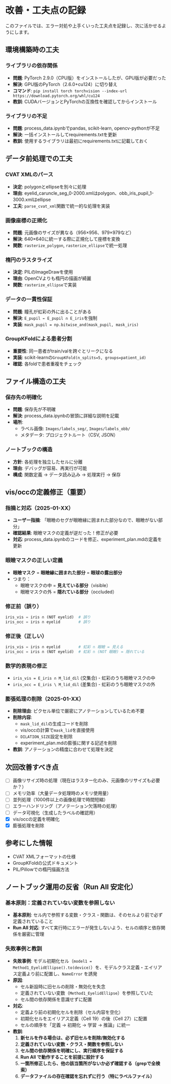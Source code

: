 # 改善・工夫点の記録

このファイルでは、エラー対処や上手くいった工夫点を記録し、次に活かせるようにします。

## 環境構築時の工夫

### ライブラリの依存関係
- **問題**: PyTorch 2.9.0（CPU版）をインストールしたが、GPU版が必要だった
- **解決**: GPU版のPyTorch（2.6.0+cu124）に切り替え
- **コマンド**: `pip install torch torchvision --index-url https://download.pytorch.org/whl/cu124`
- **教訓**: CUDAバージョンとPyTorchの互換性を確認してからインストール

### ライブラリの不足
- **問題**: process_data.ipynbでpandas, scikit-learn, opencv-pythonが不足
- **解決**: 一括インストールしてrequirements.txtを更新
- **教訓**: 使用するライブラリは最初にrequirements.txtに記載しておく

## データ前処理での工夫

### CVAT XMLのパース
- **決定**: polygonとellipseを別々に処理
- **理由**: eyelid_caruncle_seg_0-2000.xmlはpolygon、obb_iris_pupil_1-3000.xmlはellipse
- **工夫**: `parse_cvat_xml`関数で統一的な処理を実装

### 画像座標の正規化
- **問題**: 元画像のサイズが異なる（956×956、979×979など）
- **解決**: 640×640に統一する際に正規化して座標を変換
- **関数**: `rasterize_polygon`, `rasterize_ellipse`で統一処理

### 楕円のラスタライズ
- **決定**: PILのImageDrawを使用
- **理由**: OpenCVよりも楕円の描画が綺麗
- **関数**: `rasterize_ellipse`で実装

### データの一貫性保証
- **問題**: 瞳孔が虹彩の外に出ることがある
- **解決**: `E_pupil ← E_pupil ∩ E_iris`を強制
- **実装**: `mask_pupil = np.bitwise_and(mask_pupil, mask_iris)`

### GroupKFoldによる患者分割
- **重要性**: 同一患者がtrain/valを跨ぐとリークになる
- **実装**: scikit-learnの`GroupKFold(n_splits=5, groups=patient_id)`
- **確認**: 各foldで患者重複をチェック

## ファイル構造の工夫

### 保存先の明確化
- **問題**: 保存先が不明確
- **解決**: process_data.ipynbの冒頭に詳細な説明を記載
- **場所**: 
  - ラベル画像: `Images/labels_seg/`, `Images/labels_obb/`
  - メタデータ: プロジェクトルート（CSV, JSON）

### ノートブックの構造
- **方針**: 各処理を独立したセルに分離
- **理由**: デバッグが容易、再実行が可能
- **構成**: 関数定義 → データ読み込み → 処理実行 → 保存

## vis/occの定義修正（重要）

### 指摘と対応（2025-01-XX）
- **ユーザー指摘**: 「眼瞼のセグが眼瞼縁に囲まれた部分なので、眼瞼がない部分」
- **確認結果**: 眼瞼マスクの定義が逆だった！修正が必要
- **対応**: process_data.ipynbのコードを修正、experiment_plan.mdの定義を更新

### 眼瞼マスクの正しい定義
- **眼瞼マスク** = **眼瞼縁に囲まれた部分** = **眼球の露出部分**
- つまり：
  - 眼瞼マスクの中 = **見えている部分**（visible）
  - 眼瞼マスクの外 = **隠れている部分**（occluded）

### 修正前（誤り）
```python
iris_vis = iris ∩ (NOT eyelid)  # 誤り
iris_occ = iris ∩ eyelid        # 誤り
```

### 修正後（正しい）
```python
iris_vis = iris ∩ eyelid        # 虹彩 ∩ 眼瞼 = 見える
iris_occ = iris ∩ (NOT eyelid)  # 虹彩 ∩ (NOT 眼瞼) = 隠れている
```

### 数学的表現の修正
- `iris_vis = E_iris ∩ M_lid_dil` (交集合) - 虹彩のうち眼瞼マスクの中
- `iris_occ = E_iris \ M_lid_dil` (差集合) - 虹彩のうち眼瞼マスクの外

### 膨張処理の削除（2025-01-XX）
- **削除理由**: ピクセル単位で厳密にアノテーションしているため不要
- **削除内容**:
  - `mask_lid_dil`の生成コードを削除
  - vis/occの計算で`mask_lid`を直接使用
  - `DILATION_SIZE`設定を削除
  - experiment_plan.mdの膨張に関する記述を削除
- **教訓**: アノテーションの精度に合わせて処理を決定

## 次回改善すべき点

- [ ] 画像リサイズ時の処理（現在はラスター化のみ、元画像のリサイズも必要か？）
- [ ] メモリ効率（大量データ処理時のメモリ使用量）
- [ ] 並列処理（1000件以上の画像処理で時間短縮）
- [ ] エラーハンドリング（アノテーション欠落時の処理）
- [ ] データ可視化（生成したラベルの確認用）
- [x] vis/occの定義を明確化
- [x] 膨張処理を削除

## 参考にした情報

- CVAT XMLフォーマットの仕様
- GroupKFoldの公式ドキュメント
- PIL/Pillowでの楕円描画方法


## ノートブック運用の反省（Run All 安定化）

### 基本原則：定義されていない変数を参照しない
- **基本原則**: セル内で参照する変数・クラス・関数は、そのセルより前で必ず定義されていること
- **Run All 対応**: すべて実行時にエラーが発生しないよう、セルの順序と依存関係を厳密に管理

### 失敗事例と教訓
- **失敗事例**: モデル初期化セル（`model1 = Method1_EyelidEllipse().to(device)`）を、モデルクラス定義・エイリアス定義より前に配置し、`NameError` を誘発
- **原因**: 
  - セル新設時に旧セルの削除・無効化を失念
  - 定義されていない変数（`Method1_EyelidEllipse`）を参照していた
  - セル間の依存関係を意識せずに配置
- **対応**: 
  - 定義より前の初期化セルを削除（セル内容を空化）
  - 初期化セルをエイリアス定義（Cell 19）の後（Cell 27）に配置
  - セルの順序を「定義 → 初期化 → 学習 → 推論」に統一
- **教訓**: 
  1. **新セルを作る場合は、必ず旧セルを削除/無効化する**
  2. **定義されていない変数・クラス・関数を参照しない**
  3. **セル間の依存関係を明確にし、実行順序を保証する**
  4. **Run All で動作することを前提に設計する**
  5. **一箇所修正したら、他の該当箇所がないか必ず確認する（grepで全検索）**
  6. **データファイルの存在確認を忘れずに行う（特にラベルファイル）**

